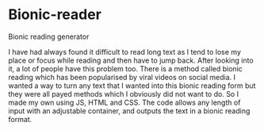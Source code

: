 # Bionic-reader
Bionic reading generator


I have had always found it difficult to read long text as I tend to lose my place or focus while reading and then have to jump back. After looking
into it, a lot of people have this problem too. There is a method called bionic reading which has been popularised by viral videos on social media. I wanted a way to turn any text that I wanted into this bionic reading form but they were all payed methods which I obviously did not want to do. So I made my own using JS, HTML and CSS. The code allows any length of input with an adjustable container, and outputs the text in a bionic reading format.
